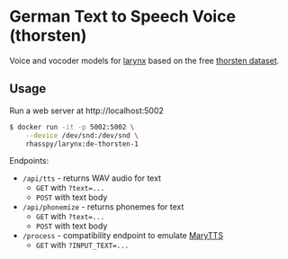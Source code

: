 # German Text to Speech Voice (thorsten)

Voice and vocoder models for [larynx](https://github.com/rhasspy/larynx) based on the free [thorsten dataset](https://github.com/thorstenMueller/deep-learning-german-tts/).

## Usage

Run a web server at http://localhost:5002

```sh
$ docker run -it -p 5002:5002 \
    --device /dev/snd:/dev/snd \
    rhasspy/larynx:de-thorsten-1
```

Endpoints:

* `/api/tts` - returns WAV audio for text
    * `GET` with `?text=...`
    * `POST` with text body
* `/api/phonemize` - returns phonemes for text
    * `GET` with `?text=...`
    * `POST` with text body
* `/process` - compatibility endpoint to emulate [MaryTTS](http://mary.dfki.de/)
    * `GET` with `?INPUT_TEXT=...`
